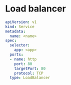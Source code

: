 [
  id: kubernetes-manifest-load-balancer
  tags:
    - template
  locations:
]: #

# Load balancer

````yml
apiVersion: v1
kind: Service
metadata:
  name: <name>
spec:
  selector:
    app: <app>
  ports:
  - name: http
    port: 80
    targetPort: 80
    protocol: TCP
  type: LoadBalancer
````
